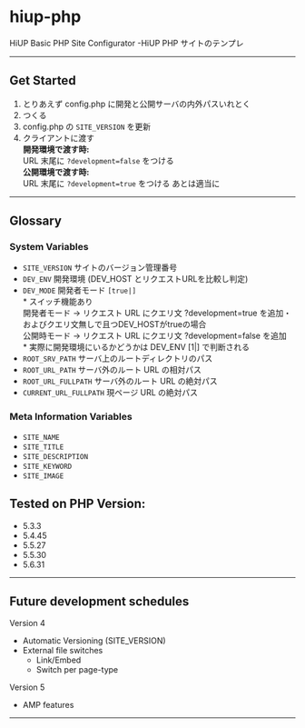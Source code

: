 # hiup-php
HiUP Basic PHP Site Configurator
-HiUP PHP サイトのテンプレ

---
## Get Started
1. とりあえず config.php に開発と公開サーバの内外パスいれとく
2. つくる
3. config.php の `SITE_VERSION` を更新
4. クライアントに渡す<br>**開発環境で渡す時:**<br>URL 末尾に `?development=false` をつける<br>**公開環境で渡す時:**<br>URL 末尾に `?development=true` をつける
あとは適当に

---

## Glossary

### System Variables 
- `SITE_VERSION` サイトのバージョン管理番号
- `DEV_ENV` 開発環境 (DEV_HOST とリクエストURLを比較し判定)
- `DEV_MODE` 開発者モード `[true|]` <br> * スイッチ機能あり<br>開発者モード -> リクエスト URL にクエリ文 ?development=true を追加・<br>およびクエリ文無しで且つDEV_HOSTがtrueの場合<br>公開時モード -> リクエスト URL にクエリ文 ?development=false を追加<br>* 実際に開発環境にいるかどうかは DEV_ENV [1|] で判断される
- `ROOT_SRV_PATH` サーバ上のルートディレクトリのパス
- `ROOT_URL_PATH` サーバ外のルート URL の相対パス
- `ROOT_URL_FULLPATH` サーバ外のルート URL の絶対パス
- `CURRENT_URL_FULLPATH` 現ページ URL の絶対パス

### Meta Information Variables
- `SITE_NAME`
- `SITE_TITLE`
- `SITE_DESCRIPTION`
- `SITE_KEYWORD`
- `SITE_IMAGE`


## Tested on PHP Version:
- 5.3.3
- 5.4.45
- 5.5.27
- 5.5.30
- 5.6.31

- - - - - - - - - - - - - - - - - -

## Future development schedules

  Version 4
  - Automatic Versioning (SITE_VERSION)
  - External file switches
    - Link/Embed
    - Switch per page-type

  Version 5
  - AMP features

- - - - - - - - - - - - - - - - - -
